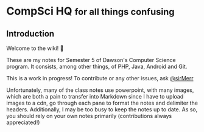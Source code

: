 # CompSci HQ <small>for all things confusing</small>

## Introduction
Welcome to the wiki! 🎉

These are my notes for Semester 5 of Dawson's Computer Science program. It consists, among other things, of PHP, Java, Android and Git.

This is a work in progress! To contribute or any other issues, ask [@sirMerr](https://github.com/sirMerr)

Unfortunately, many of the class notes use powerpoint, with many images, which are both a pain to transfer into Markdown since I have to upload images to a cdn, go through each pane to format the notes and delimiter the headers. Additionally, I may be too busy to keep the notes up to date. As so, you should rely on your own notes primarily (contributions always appreciated!)